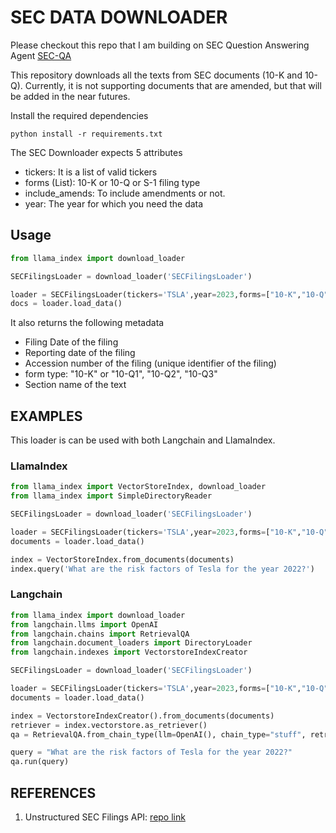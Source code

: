 # SEC DATA DOWNLOADER

Please checkout this repo that I am building on SEC Question Answering Agent [SEC-QA](https://github.com/Athe-kunal/SEC-QA-Agent)

This repository downloads all the texts from SEC documents (10-K and 10-Q). Currently, it is not supporting documents that are amended, but that will be added in the near futures.

Install the required dependencies

```
python install -r requirements.txt
```

The SEC Downloader expects 5 attributes

* tickers: It is a list of valid tickers
* forms (List): 10-K or 10-Q or S-1 filing type 
* include_amends: To include amendments or not.
* year: The year for which you need the data

## Usage
```python
from llama_index import download_loader

SECFilingsLoader = download_loader('SECFilingsLoader')

loader = SECFilingsLoader(tickers='TSLA',year=2023,forms=["10-K","10-Q"],include_amends=True)
docs = loader.load_data()
```

It also returns the following metadata

* Filing Date of the filing
* Reporting date of the filing
* Accession number of the filing (unique identifier of the filing)
* form type: "10-K" or "10-Q1", "10-Q2", "10-Q3"
* Section name of the text

## EXAMPLES

This loader is can be used with both Langchain and LlamaIndex.

### LlamaIndex
```python
from llama_index import VectorStoreIndex, download_loader
from llama_index import SimpleDirectoryReader

SECFilingsLoader = download_loader('SECFilingsLoader')

loader = SECFilingsLoader(tickers='TSLA',year=2023,forms=["10-K","10-Q"],include_amends=True)
documents = loader.load_data()

index = VectorStoreIndex.from_documents(documents)
index.query('What are the risk factors of Tesla for the year 2022?')

```

### Langchain

```python
from llama_index import download_loader
from langchain.llms import OpenAI
from langchain.chains import RetrievalQA
from langchain.document_loaders import DirectoryLoader
from langchain.indexes import VectorstoreIndexCreator

SECFilingsLoader = download_loader('SECFilingsLoader')

loader = SECFilingsLoader(tickers='TSLA',year=2023,forms=["10-K","10-Q"],include_amends=True)
documents = loader.load_data()

index = VectorstoreIndexCreator().from_documents(documents)
retriever = index.vectorstore.as_retriever()
qa = RetrievalQA.from_chain_type(llm=OpenAI(), chain_type="stuff", retriever=retriever)

query = "What are the risk factors of Tesla for the year 2022?"
qa.run(query)
```
## REFERENCES
1. Unstructured SEC Filings API: [repo link](https://github.com/Unstructured-IO/pipeline-sec-filings/tree/main)


